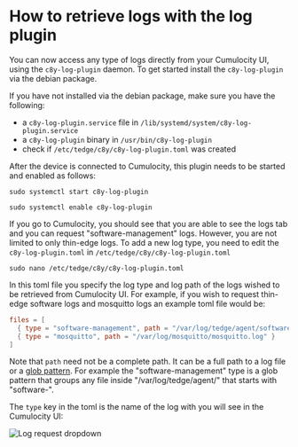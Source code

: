 # How to retrieve logs with the log plugin

You can now access any type of logs directly from your Cumulocity UI, using the
`c8y-log-plugin` daemon. To get started install the `c8y-log-plugin` via the
debian package.

If you have not installed via the debian package, make sure you have the following:

- a `c8y-log-plugin.service` file in `/lib/systemd/system/c8y-log-plugin.service`
- a `c8y-log-plugin` binary in `/usr/bin/c8y-log-plugin`
- check if `/etc/tedge/c8y/c8y-log-plugin.toml` was created

After the device is connected to Cumulocity, this plugin needs to be started and
enabled as follows:

```shell
sudo systemctl start c8y-log-plugin
```

```shell
sudo systemctl enable c8y-log-plugin
```

If you go to Cumulocity, you should see that you are able to see the logs tab
and you can request "software-management" logs.
However, you are not limited to only thin-edge logs.
To add a new log type, you need to edit the `c8y-log-plugin.toml` in `/etc/tedge/c8y/c8y-log-plugin.toml`

```shell
sudo nano /etc/tedge/c8y/c8y-log-plugin.toml
```

In this toml file you specify the log type and log path of the logs wished to
be retrieved from Cumulocity UI.
For example, if you wish to request thin-edge software logs and mosquitto logs
an example toml file would be:

```toml
files = [
  { type = "software-management", path = "/var/log/tedge/agent/software-*" },
  { type = "mosquitto", path = "/var/log/mosquitto/mosquitto.log" }
]
```

Note that `path` need not be a complete path. It can be a full path to a log
file or a [glob pattern](https://en.wikipedia.org/wiki/Glob_(programming)).
For example the "software-management" type is a glob pattern that groups
any file inside "/var/log/tedge/agent/" that starts with "software-".

The `type` key in the toml is the name of the log with you will see in the
Cumulocity UI:

![Log request dropdown](../../howto-guides/images/c8y-log-plugin_log-types.png)

